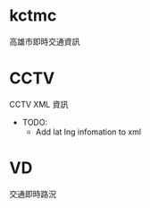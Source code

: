 kctmc
====
高雄市即時交通資訊

CCTV
====
CCTV XML 資訊

* TODO:
    * Add lat lng infomation to xml


VD
====
交通即時路況

